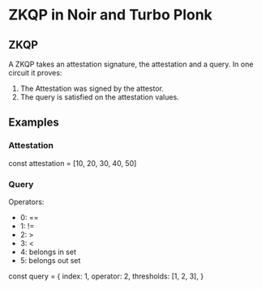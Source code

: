 # ZKQP in Noir and Turbo Plonk

## ZKQP

A ZKQP takes an attestation signature, the attestation and a query. In one circuit it proves:

1. The Attestation was signed by the attestor.
2. The query is satisfied on the attestation values.

## Examples

### Attestation

const attestation = [10, 20, 30, 40, 50]

### Query

Operators:

- 0: ==
- 1: !=
- 2: >
- 3: <
- 4: belongs in set
- 5: belongs out set

const query = { index: 1, operator: 2, thresholds: [1, 2, 3], }
